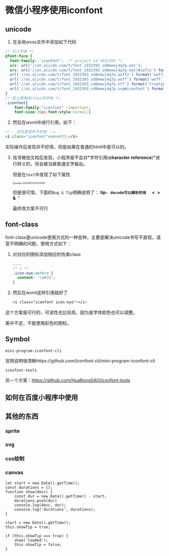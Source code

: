 # 微信小程序使用iconfont

## unicode

1. 在全局wxss文件中添加如下代码

```css
/* 引入字体 */
@font-face {
  font-family: 'iconfont';  /* project id 1932393 */
  src: url('//at.alicdn.com/t/font_1932393_sd8mewj4q7p.eot');
  src: url('//at.alicdn.com/t/font_1932393_sd8mewj4q7p.eot?#iefix') format('embedded-opentype'),
  url('//at.alicdn.com/t/font_1932393_sd8mewj4q7p.woff2') format('woff2'),
  url('//at.alicdn.com/t/font_1932393_sd8mewj4q7p.woff') format('woff'),
  url('//at.alicdn.com/t/font_1932393_sd8mewj4q7p.ttf') format('truetype'),
  url('//at.alicdn.com/t/font_1932393_sd8mewj4q7p.svg#iconfont') format('svg');
}
/* 定义使用改class的字体 */
.iconfont{
    font-family:"iconfont" !important;
    font-size:16px;font-style:normal;}
```

2. 然后在wxml中进行引用，如下：

```html
<!-- 实际发现并不好用 -->
<i class="iconfont">&#xe633;</i>
```

实际操作后发现并不好用，但是如果在普通的html中是可以的。

3. 找寻微信文档后发现，小程序是不会对*字符引用(**character reference**)*进行转义的，将会被当做普通文字输出。

   但是在`text`中发现了如下属性

   <img src="/Users/liuwenzhe01/Library/Application Support/typora-user-images/image-20200812234325855.png" alt="image-20200812234325855" style="zoom:50%;" />

   但是很可惜，下面的`Bug & Tip`明确说明了： **tip`: decode可以解析的有 ` ` `<` `>` `&` `'` ` ` `** 

   

   最终改方案不可行

## font-class

font-class是unicode使用方式的一种变种，主要是解决unicode书写不直观，语意不明确的问题，使用方式如下：

1. 对对应的图标添加相应的伪类class

   ```css
   ....
   /* + */
   .icon-eye:before {
     content: '\e633';
   }
   ```

2. 然后在wxml这样引用就好了

   ```css
   <i class="iconfont icon-eye"></i>
   ```



这个方案是可行的，可读性也比较高，因为是字体颜色也可以调整。

美中不足，不能使用彩色的图标。



## Symbol

`mini-program-iconfont-cli`

官网说明很清晰https://github.com/iconfont-cli/mini-program-iconfont-cli

`iconfont-tools`

另一个方案：https://github.com/HuaRongSAO/iconfont-tools



## 如何在百度小程序中使用



## 其他的东西

### sprite

### svg

### css绘制

### canvas





```
let start = new Date().getTime();
const durations = [];
function show(desc) {
    const dur = new Date().getTime() - start;
    durations.push(dur)
    console.log(desc, dur);
    console.log('durations', durations);
}

start = new Date().getTime();
this.showTip = true;

if (this.showTip === true) {
	show('loaded');
	this.showTip = false;
}
```

